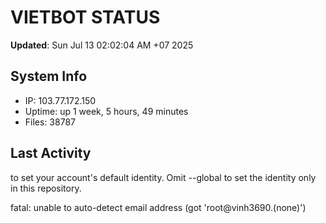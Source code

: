 # VIETBOT STATUS
**Updated**: Sun Jul 13 02:02:04 AM +07 2025

## System Info
- IP: 103.77.172.150
- Uptime: up 1 week, 5 hours, 49 minutes
- Files: 38787

## Last Activity

to set your account's default identity.
Omit --global to set the identity only in this repository.

fatal: unable to auto-detect email address (got 'root@vinh3690.(none)')
